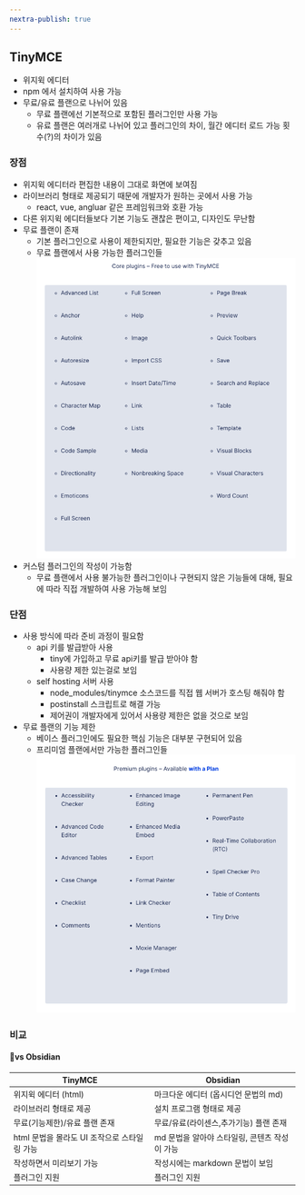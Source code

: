 ```yaml
---
nextra-publish: true
---
```



## TinyMCE
- 위지윅 에디터
- npm 에서 설치하여 사용 가능
- 무료/유료 플랜으로 나뉘어 있음
    - 무료 플랜에선 기본적으로 포함된 플러그인만 사용 가능
    - 유료 플랜은 여러개로 나뉘어 있고 플러그인의 차이, 월간 에디터 로드 가능 횟수(?)의 차이가 있음

### 장점
- 위지윅 에디터라 편집한 내용이 그대로 화면에 보여짐
- 라이브러리 형태로 제공되기 때문에 개발자가 원하는 곳에서 사용 가능
    - react, vue, angluar 같은 프레임워크와 호환 가능
- 다른 위지윅 에디터들보다 기본 기능도 괜찮은 편이고, 디자인도 무난함
- 무료 플랜이 존재
    - 기본 플러그인으로 사용이 제한되지만, 필요한 기능은 갖추고 있음
    - 무료 플랜에서 사용 가능한 플러그인들![스크린샷 2023-12-07 오후 12.05.45.png](/스크린샷_2023-12-07_오후_12.05.45.png)
- 커스텀 플러그인의 작성이 가능함
    - 무료 플랜에서 사용 불가능한 플러그인이나 구현되지 않은 기능들에 대해, 필요에 따라 직접 개발하여 사용 가능해 보임

### 단점
- 사용 방식에 따라 준비 과정이 필요함
    - api 키를 발급받아 사용
        - tiny에 가입하고 무료 api키를 발급 받아야 함
        - 사용량 제한 있는걸로 보임
    - self hosting 서버 사용
        - node_modules/tinymce 소스코드를 직접 웹 서버가 호스팅 해줘야 함
        - postinstall 스크립트로 해결 가능
        - 제어권이 개발자에게 있어서 사용량 제한은 없을 것으로 보임
- 무료 플랜의 기능 제한
    - 베이스 플러그인에도 필요한 핵심 기능은 대부분 구현되어 있음
    - 프리미엄 플랜에서만 가능한 플러그인들![스크린샷 2023-12-07 오전 11.45.51.png](/스크린샷_2023-12-07_오전_11.45.51.png)

### 비교


#### vs Obsidian

| TinyMCE                                      | Obsidian                               |
| -------------------------------------------- | -------------------------------------- |
| 위지윅 에디터 (html)                         | 마크다운 에디터 (옵시디언 문법의 md)   |
| 라이브러리 형태로 제공                       | 설치 프로그램 형태로 제공              |
| 무료(기능제한)/유료 플랜 존재                | 무료/유료(라이센스,추가기능) 플랜 존재 |
| html 문법을 몰라도 UI 조작으로 스타일링 가능 | md 문법을 알아야 스타일링, 콘텐츠 작성이 가능                                       |
| 작성하면서 미리보기 가능                     | 작성시에는 markdown 문법이 보임        |
| 플러그인 지원                                | 플러그인 지원                          |


